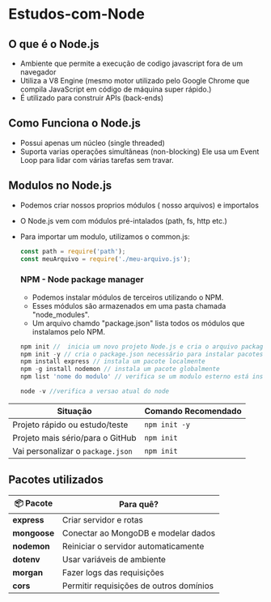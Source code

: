 # Estudos-com-Node
## O que é o Node.js
* Ambiente que permite a execução de codigo javascript fora de um navegador
* Utiliza a V8 Engine (mesmo motor utilizado pelo Google Chrome que compila JavaScript em código de máquina super rápido.)
* É utilizado para construir APIs (back-ends)

## Como Funciona o Node.js
* Possui apenas um núcleo (single threaded)
* Suporta varias operações simultãneas (non-blocking) Ele usa um Event Loop para lidar com várias tarefas sem travar.
  
## Modulos no Node.js
* Podemos criar nossos proprios módulos ( nosso arquivos) e importalos
* O Node.js vem com módulos pré-intalados (path, fs, http etc.)
* Para importar um modulo, utilizamos o common.js:
  ````javascript
  const path = require('path');
  const meuArquivo = require('./meu-arquivo.js');
  ````
  ### NPM - Node package manager
  * Podemos instalar módulos de terceiros utilizando o NPM.
  * Esses módulos são armazenados em uma pasta chamada "node_modules".
  * Um arquivo chamdo "package.json" lista todos os módulos que instalamos pelo NPM.
 
  ````node.js
  npm init //  inicia um novo projeto Node.js e cria o arquivo package.json, mas interativamente.
  npm init -y // cria o package.json necessário para instalar pacotes.
  npm install express // instala um pacote localmente
  npm -g install nodemon // instala um pacote globalmente
  npm list 'nome do modulo' // verifica se um modulo esterno está instalado

  ````

  ````node.js
  node -v //verifica a versao atual do node
  ````

| Situação                          | Comando Recomendado |
| --------------------------------- | ------------------- |
| Projeto rápido ou estudo/teste    | `npm init -y`       |
| Projeto mais sério/para o GitHub  | `npm init`          |
| Vai personalizar o `package.json` | `npm init`          |


## Pacotes utilizados

| 📦 Pacote    | Para quê?                               |
| ------------ | --------------------------------------- |
| **express**  | Criar servidor e rotas                  |
| **mongoose** | Conectar ao MongoDB e modelar dados     |
| **nodemon**  | Reiniciar o servidor automaticamente    |
| **dotenv**   | Usar variáveis de ambiente              |
| **morgan**   | Fazer logs das requisições              |
| **cors**     | Permitir requisições de outros domínios |


